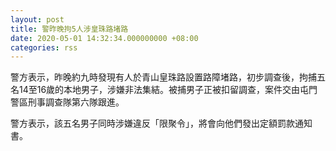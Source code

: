 ```yaml
---
layout: post
title: 警昨晚拘5人涉皇珠路堵路
date: 2020-05-01 14:32:34.000000000 +08:00
categories: rss
---
```


警方表示，昨晚約九時發現有人於青山皇珠路設置路障堵路，初步調查後，拘捕五名14至16歲的本地男子，涉嫌非法集結。被捕男子正被扣留調查，案件交由屯門警區刑事調查隊第六隊跟進。

警方表示，該五名男子同時涉嫌違反「限聚令」，將會向他們發出定額罰款通知書。
